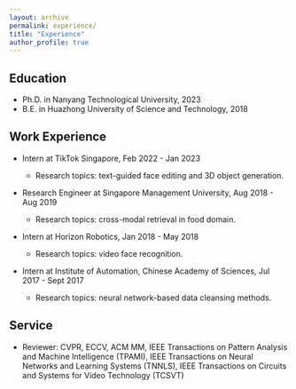 ```yaml
---
layout: archive
permalink: experience/
title: "Experience"
author_profile: true
---
```



## Education

* Ph.D. in Nanyang Technological University, 2023
* B.E. in Huazhong University of Science and Technology, 2018


## Work Experience

* Intern at TikTok Singapore, Feb 2022 - Jan 2023
  * Research topics: text-guided face editing and 3D object generation.

* Research Engineer at Singapore Management University, Aug 2018 - Aug 2019
  * Research topics: cross-modal retrieval in food domain.

* Intern at Horizon Robotics, Jan 2018 - May 2018
  * Research topics: video face recognition.

* Intern at Institute of Automation, Chinese Academy of Sciences, Jul 2017 - Sept 2017
  * Research topics: neural network-based data cleansing methods.


## Service
* Reviewer: CVPR, ECCV, ACM MM, IEEE Transactions on Pattern Analysis and Machine Intelligence (TPAMI), IEEE Transactions on Neural Networks and Learning Systems (TNNLS), IEEE Transactions on Circuits and Systems for Video Technology (TCSVT)
